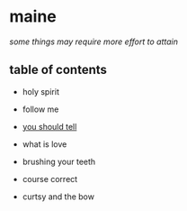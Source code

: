 # maine

<!-- branch name: homophone ->

<!-- # one thru eight, maybe -->

<!-- # eight days a week -->

_some things may require more effort to attain_

## table of contents

- holy spirit

- follow me

- [you should tell](./pieces/you-should-tell.md)

- what is love

<!-- what a beautiful moment, existence, and life  -->

<!-- - focus on thyself -->

- brushing your teeth

- course correct

- curtsy and the bow

<!-- - it's the sway -->
